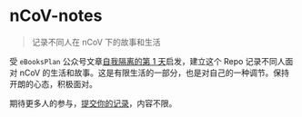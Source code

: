 # nCoV-notes

> 记录不同人在 nCoV 下的故事和生活

受 `eBooksPlan` 公众号文章[自我隔离的第 1 天](https://mp.weixin.qq.com/s/LAq-ybXJYUf6p8ZYnoosQg)启发，建立这个 Repo 记录不同人面对 nCoV 的生活和故事。这是有限生活的一部分，也是对自己的一种调节。保持开朗的心态，积极面对。

期待更多人的参与，[提交你的记录](https://github.com/Mayandev/nCoV-notes/blob/master/PR.md)，内容不限。
